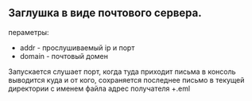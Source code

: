 ## Заглушка в виде почтового сервера.

пераметры: 
* addr - прослушиваемый  ip и порт 
* domain - почтовый домен

Запускается слушает порт, когда туда приходит письма в консоль выводится куда и от кого,
сохраняется последнее письмо в текущей директории с именем файла адрес получателя +.eml
